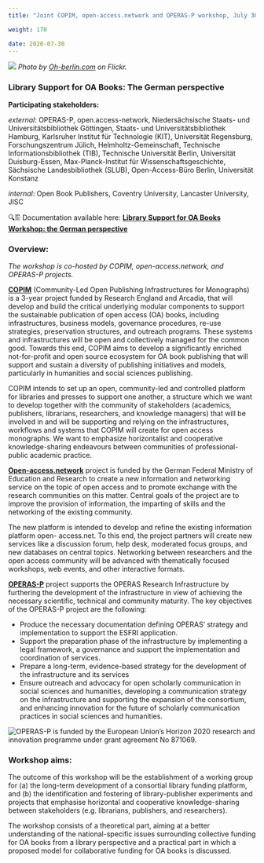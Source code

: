 ```yaml
---
title: "Joint COPIM, open-access.network and OPERAS-P workshop, July 30, 2020"

weight: 170

date: 2020-07-30
---
```


![](/images/german-reichstag-cropped.jpg)
*Photo by [Oh-berlin.com](https://www.flickr.com/photos/oh-berlin/7093504485) on Flickr.*

### Library Support for OA Books: The German perspective

**Participating stakeholders:**

_external_: OPERAS-P, open.access-network, Niedersächsische Staats- und Universitätsbibliothek Göttingen, Staats- und Universitätsbibliothek Hamburg, Karlsruher Institut für Technologie (KIT), Universität Regensburg, Forschungszentrum Jülich, Helmholtz-Gemeinschaft, Technische Informationsbibliothek (TIB), Technische Universität Berlin, Universität Duisburg-Essen, Max-Planck-Institut für Wissenschaftsgeschichte, Sächsische Landesbibliothek (SLUB), Open-Access-Büro Berlin, Universität Konstanz

_internal_: Open Book Publishers, Coventry University, Lancaster University, JISC

🔍🖺 Documentation available here: **[Library Support for OA Books Workshop: the German perspective](https://doi.org/10.21428/785a6451.91ef1b29)**

### Overview:

*The workshop is co-hosted by COPIM, open-access.network, and OPERAS-P projects.*

**[COPIM](https://www.copim.ac.uk/)** (Community-Led Open Publishing Infrastructures for Monographs) is a 3-year project funded by Research England and Arcadia, that will develop and build the critical underlying modular components to support the sustainable publication of open access (OA) books, including infrastructures, business models, governance procedures, re-use strategies, preservation structures, and outreach programs. These systems and infrastructures will be open and collectively managed for the common good. Towards this end, COPIM aims to develop a significantly enriched not-for-profit and open source ecosystem for OA book publishing that will support and sustain a diversity of publishing initiatives and models, particularly in humanities and social sciences publishing.

COPIM intends to set up an open, community-led and controlled platform for libraries and presses to support one another, a structure which we want to develop together with the community of stakeholders (academics, publishers, librarians, researchers, and knowledge managers) that will be involved in and will be supporting and relying on the infrastructures, workflows and systems that COPIM will create for open access monographs. We want to emphasize horizontalist and cooperative knowledge-sharing endeavours between communities of professional-public academic practice.

**[Open-access.network](https://open-access.network/)** project is funded by the German Federal Ministry of Education and Research to create a new information and networking service on the topic of open access and to promote exchange with the research communities on this matter. Central goals of the project are to improve the provision of information, the imparting of skills and the networking of the existing community.

The new platform is intended to develop and refine the existing information platform open-
access.net. To this end, the project partners will create new services like a discussion forum, help desk, moderated focus groups, and new databases on central topics. Networking between
researchers and the open access community will be advanced with thematically focused workshops, web events, and other interactive formats.

**[OPERAS-P](https://operas.hypotheses.org/operas-p)** project supports the OPERAS Research Infrastructure by furthering the development of the infrastructure in view of achieving the necessary scientific, technical and community maturity.
The key objectives of the OPERAS-P project are the following:

- Produce the necessary documentation defining OPERAS’ strategy and implementation to support the ESFRI application.
- Support the preparation phase of the infrastructure by implementing a legal framework, a governance and support the implementation and coordination of services.
- Prepare a long-term, evidence-based strategy for the development of the infrastructure and its services
- Ensure outreach and advocacy for open scholarly communication in social sciences and humanities, developing a communication strategy on the infrastructure and supporting the expansion of the consortium, and enhancing innovation for the future of scholarly communication practices in social sciences and humanities.

![OPERAS-P is funded by the European Union’s Horizon 2020 research and innovation programme under grant agreement No 871069.](/images/eu-funding-horizon2020-operas-p.jpg)


### Workshop aims:

The outcome of this workshop will be the establishment of a working group for (a) the long-term development of a consortial library funding platform, and (b) the identification and fostering of library-publisher experiments and projects that emphasise horizontal and cooperative knowledge-sharing between stakeholders (e.g. librarians, publishers, and researchers).

The workshop consists of a theoretical part, aiming at a better understanding of the national-specific issues surrounding collective funding for OA books from a library perspective and a practical part in which a proposed model for collaborative funding for OA books is discussed.
